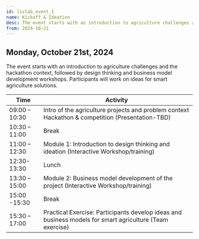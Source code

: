 ```yaml
---
id: livlab_event_1
name: Kickoff & Ideation
desc: The event starts with an introduction to agriculture challenges and the hackathon context, followed by design thinking and business model development workshops. Participants will work on ideas for smart agriculture solutions.
from: 2024-10-21
---
```


## Monday, October 21st, 2024
The event starts with an introduction to agriculture challenges and the hackathon context, followed by design thinking and business model development workshops. Participants will work on ideas for smart agriculture solutions.

<table>
  <thead>
    <tr>
      <th>Time</th>
      <th>Activity</th>
    </tr>
  </thead>
  <tbody> 
  <tr>
      <td>09:00 – 10:30</td>
      <td>Intro of the agriculture projects and problem context Hackathon &amp; competition (Presentation-TBD)</td>
    </tr>
    <tr>
      <td>10:30 – 11:00</td>
      <td> Break</td>
    </tr>
    <tr>
      <td>11:00 – 12:30</td>
      <td> Module 1: Introduction to design thinking and ideation (Interactive Workshop/training)</td>
    </tr>
    <tr>
      <td>12:30-13:30</td>
      <td> Lunch</td>
    </tr>
    <tr>
      <td>13:30 – 15:00</td>
      <td> Module 2: Business model development of the project (Interactive Workshop/training)</td>
    </tr>
    <tr>
      <td>15:00 -15:30</td>
      <td> Break</td>
    </tr>
    <tr>
      <td>15:30 – 17:00</td>
      <td> Practical Exercise: Participants develop ideas and business models for smart agriculture (Team exercise)</td>
    </tr>
    
  </tbody>
</table>

